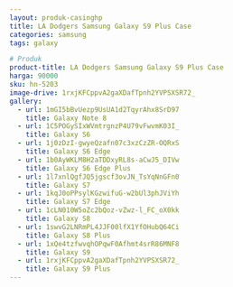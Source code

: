 ```yaml
---
layout: produk-casinghp
title: LA Dodgers Samsung Galaxy S9 Plus Case
categories: samsung
tags: galaxy

# Produk
product-title: LA Dodgers Samsung Galaxy S9 Plus Case
harga: 90000
sku: hn-5203
image-drive: 1rxjKFCppvA2gaXDafTpnh2YVPSXSR72_
gallery:
  - url: 1mGI5bBvUezp9UsUA1d2TqyrAhx8SrD97
    title: Galaxy Note 8
  - url: 1C5POGySIxWVmtrgnzP4U79vFwvmK03I_
    title: Galaxy S6
  - url: 1j0zDzI-gwyeQzafn07c3xzCzZR-OQRxS
    title: Galaxy S6 Edge
  - url: 1b0AyWKLM8H2aTDDxyRL8s-aCwJ5_DIVw
    title: Galaxy S6 Edge Plus
  - url: 1l7xnlQgfJQ5jgscf3ovJN_TsYqNnGFn0
    title: Galaxy S7
  - url: 1kqJ0oPPsylKGzwifuG-w2bUl3phJViYh
    title: Galaxy S7 Edge
  - url: 1cLN010W5oZc2bQoz-vZwz-l_FC_oX0kk
    title: Galaxy S8
  - url: 1swvG2LNRmPL4JJF00lfX1YfOHubQ64Ci
    title: Galaxy S8 Plus
  - url: 1xQe4tzfwvqhOPqwF0Afhmt4srR86MNF8
    title: Galaxy S9
  - url: 1rxjKFCppvA2gaXDafTpnh2YVPSXSR72_
    title: Galaxy S9 Plus
---
```

